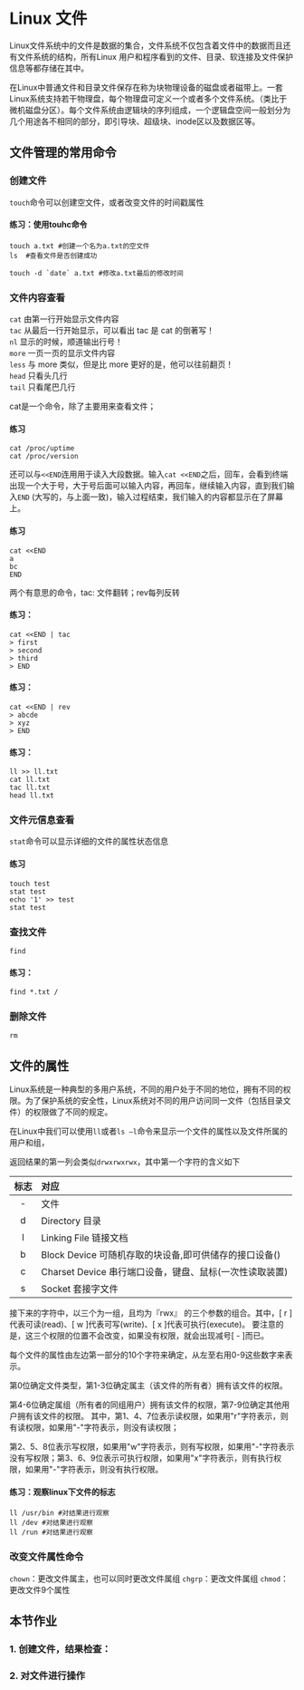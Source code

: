 # Linux 文件
Linux文件系统中的文件是数据的集合，文件系统不仅包含着文件中的数据而且还有文件系统的结构，所有Linux 用户和程序看到的文件、目录、软连接及文件保护信息等都存储在其中。

在Linux中普通文件和目录文件保存在称为块物理设备的磁盘或者磁带上。一套Linux系统支持若干物理盘，每个物理盘可定义一个或者多个文件系统。（类比于微机磁盘分区）。每个文件系统由逻辑块的序列组成，一个逻辑盘空间一般划分为几个用途各不相同的部分，即引导块、超级块、inode区以及数据区等。

## 文件管理的常用命令
### 创建文件
`touch`命令可以创建空文件，或者改变文件的时间戳属性

#### 练习：使用touhc命令
```
touch a.txt #创建一个名为a.txt的空文件
ls  #查看文件是否创建成功

touch -d `date` a.txt #修改a.txt最后的修改时间
```

### 文件内容查看
`cat`  由第一行开始显示文件内容   
`tac`  从最后一行开始显示，可以看出 tac 是 cat 的倒著写！  
`nl`   显示的时候，顺道输出行号！  
`more` 一页一页的显示文件内容  
`less` 与 more 类似，但是比 more 更好的是，他可以往前翻页！  
`head` 只看头几行  
`tail` 只看尾巴几行

cat是一个命令，除了主要用来查看文件；
#### 练习
```
cat /proc/uptime
cat /proc/version
```

还可以与`<<END`连用用于读入大段数据。输入`cat <<END`之后，回车，会看到终端出现一个大于号，大于号后面可以输入内容，再回车，继续输入内容，直到我们输入`END` (大写的，与上面一致)，输入过程结束，我们输入的内容都显示在了屏幕上。

#### 练习
```
cat <<END
a
bc
END
```

两个有意思的命令，tac: 文件翻转；rev每列反转
#### 练习：
```
cat <<END | tac
> first
> second
> third
> END
```

#### 练习：
```
cat <<END | rev
> abcde
> xyz
> END
```

#### 练习：
```
ll >> ll.txt
cat ll.txt
tac ll.txt
head ll.txt
```

### 文件元信息查看
`stat`命令可以显示详细的文件的属性状态信息

#### 练习
```
touch test
stat test
echo '1' >> test
stat test
```

### 查找文件
`find`

#### 练习：
```
find *.txt /
```

### 删除文件
`rm`


## 文件的属性
Linux系统是一种典型的多用户系统，不同的用户处于不同的地位，拥有不同的权限。为了保护系统的安全性，Linux系统对不同的用户访问同一文件（包括目录文件）的权限做了不同的规定。

在Linux中我们可以使用`ll`或者`ls –l`命令来显示一个文件的属性以及文件所属的用户和组，

返回结果的第一列会类似`drwxrwxrwx`，其中第一个字符的含义如下

|标志|对应|
|:---:|:---|
|- |文件|
|d |Directory 目录|
|l |Linking File 链接文档|
|b |Block Device 可随机存取的块设备,即可供储存的接口设备()|
|c |Charset Device 串行端口设备，键盘、鼠标(一次性读取装置)|
|s |Socket 套接字文件 |


接下来的字符中，以三个为一组，且均为『rwx』 的三个参数的组合。其中，[ r ]代表可读(read)、[ w ]代表可写(write)、[ x ]代表可执行(execute)。 要注意的是，这三个权限的位置不会改变，如果没有权限，就会出现减号[ - ]而已。


每个文件的属性由左边第一部分的10个字符来确定，从左至右用0-9这些数字来表示。

第0位确定文件类型，第1-3位确定属主（该文件的所有者）拥有该文件的权限。

第4-6位确定属组（所有者的同组用户）拥有该文件的权限，第7-9位确定其他用户拥有该文件的权限。
其中，第1、4、7位表示读权限，如果用"r"字符表示，则有读权限，如果用"-"字符表示，则没有读权限；

第2、5、8位表示写权限，如果用"w"字符表示，则有写权限，如果用"-"字符表示没有写权限；第3、6、9位表示可执行权限，如果用"x"字符表示，则有执行权限，如果用"-"字符表示，则没有执行权限。

#### 练习：观察linux下文件的标志
```
ll /usr/bin #对结果进行观察
ll /dev #对结果进行观察
ll /run #对结果进行观察
```


### 改变文件属性命令
`chown`：更改文件属主，也可以同时更改文件属组
`chgrp`：更改文件属组
`chmod`：更改文件9个属性

## 本节作业
### 1. 创建文件，结果检查：
### 2. 对文件进行操作



<code title="Linux 文件" description="a" keyword="a">
